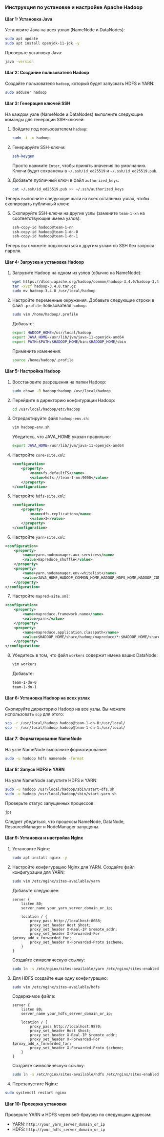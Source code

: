 ### Инструкция по установке и настройке Apache Hadoop

#### Шаг 1: Установка Java

Установите Java на всех узлах (NameNode и DataNodes):

```bash
sudo apt update
sudo apt install openjdk-11-jdk -y
```

Проверьте установку Java:

```bash
java -version
```

#### Шаг 2: Создание пользователя Hadoop

Создайте пользователя `hadoop`, который будет запускать HDFS и YARN:

```bash
sudo adduser hadoop
```

#### Шаг 3: Генерация ключей SSH

На каждом узле (NameNode и DataNodes) выполните следующие команды для генерации SSH-ключей:

1. Войдите под пользователем `hadoop`:
    
    ```bash
    sudo -i -u hadoop
    ```
    
2. Генерируйте SSH-ключи:
    
    ```bash
    ssh-keygen
    ```
    
    Просто нажмите `Enter`, чтобы принять значения по умолчанию. Ключи будут сохранены в `~/.ssh/id_ed25519` и `~/.ssh/id_ed25519.pub`.
    
3. Добавьте публичный ключ в файл `authorized_keys`:
    
    ```bash
    cat ~/.ssh/id_ed25519.pub >> ~/.ssh/authorized_keys
    ```

Теперь выполните следующие шаги на всех остальных узлах, чтобы скопировать публичный ключ:

5. Скопируйте SSH-ключи на другие узлы (замените `team-1-xn` на соответствующие имена узлов):
    
    ```bash
    ssh-copy-id hadoop@team-1-nn
    ssh-copy-id hadoop@team-1-dn-0
    ssh-copy-id hadoop@team-1-dn-1
    ```
    

Теперь вы сможете подключаться к другим узлам по SSH без запроса пароля.

#### Шаг 4: Загрузка и установка Hadoop

1. Загрузите Hadoop на одном из узлов (обычно на NameNode):
    
    ```bash
    wget https://dlcdn.apache.org/hadoop/common/hadoop-3.4.0/hadoop-3.4.0.tar.gz
    tar -xvzf hadoop-3.4.0.tar.gz
    sudo mv hadoop-3.4.0 /usr/local/hadoop
    ```
    
2. Настройте переменные окружения. Добавьте следующие строки в файл `.profile` пользователя `hadoop`:
    
    ```bash
    sudo vim /home/hadoop/.profile
    ```
    
    Добавьте:
    
    ```bash
    export HADOOP_HOME=/usr/local/hadoop
    export JAVA_HOME=/usr/lib/jvm/java-11-openjdk-amd64
    export PATH=$PATH:$HADOOP_HOME/bin:$HADOOP_HOME/sbin
    ```
    
    Примените изменения:
    
    ```bash
    source /home/hadoop/.profile
    ```
    

#### Шаг 5: Настройка Hadoop

1. Восстановите разрешения на папки Hadoop:
    
    ```bash
    sudo chown -R hadoop:hadoop /usr/local/hadoop
    ```
    
2. Перейдите в директорию конфигурации Hadoop:
    
    ```bash
    cd /usr/local/hadoop/etc/hadoop
    ```
    
3. Отредактируйте файл `hadoop-env.sh`:
    
    ```bash
    vim hadoop-env.sh
    ```
    
    Убедитесь, что JAVA_HOME указан правильно:
    
    ```bash
    export JAVA_HOME=/usr/lib/jvm/java-11-openjdk-amd64
    ```
    
4. Настройте `core-site.xml`:
    
    ```xml
    <configuration>
        <property>
            <name>fs.defaultFS</name>
            <value>hdfs://team-1-nn:9000</value>
        </property>
    </configuration>
    ```
    
5. Настройте `hdfs-site.xml`:
    
    ```xml
    <configuration>
        <property>
            <name>dfs.replication</name>
            <value>3</value>
        </property>
    </configuration>
    ```
    
6. Настройте `yarn-site.xml`:

```xml
<configuration>
    <property>
        <name>yarn.nodemanager.aux-services</name>
        <value>mapreduce_shuffle</value>
    </property>
    <property>
        <name>yarn.nodemanager.env-whitelist</name>
        <value>JAVA_HOME,HADOOP_COMMON_HOME,HADOOP_HDFS_HOME,HADOOP_CONF_DIR,CLASSPATH_PREPEND_DISTCACHE,HADOOP_YARN_HOME,HADOOP_HOME,PATH,LANG,TZ,HADOOP_MAPRED_HOME</value>
    </property>
</configuration>
```

7. Настройте `mapred-site.xml`:

```xml
<configuration>
    <property>
        <name>mapreduce.framework.name</name>
        <value>yarn</value>
    </property>
    <property>
        <name>mapreduce.application.classpath</name>
        <value>$HADOOP_HOME/share/hadoop/mapreduce/*:$HADOOP_HOME/share/hadoop/mapreduce/lib/*</value>
    </property>
</configuration>
```
    
8. Убедитесь в том, что файл `workers` содержит имена ваших DataNode:
    
    ```bash
    vim workers
    ```
    
    Добавьте:
    
    ```bash
    team-1-dn-0
    team-1-dn-1
    ```
    

#### Шаг 6: Установка Hadoop на всех узлах

Скопируйте директорию Hadoop на все узлы. Вы можете использовать `scp` для этого:

```bash
scp -r /usr/local/hadoop hadoop@team-1-dn-0:/usr/local/
scp -r /usr/local/hadoop hadoop@team-1-dn-1:/usr/local/
```

#### Шаг 7: Форматирование NameNode

На узле NameNode выполните форматирование:

```bash
sudo -u hadoop hdfs namenode -format
```

#### Шаг 8: Запуск HDFS и YARN

На узле NameNode запустите HDFS и YARN:

```bash
sudo -u hadoop /usr/local/hadoop/sbin/start-dfs.sh
sudo -u hadoop /usr/local/hadoop/sbin/start-yarn.sh
```

Проверьте статус запущенных процессов:

```bash
jps
```

Следует убедиться, что процессы NameNode, DataNode, ResourceManager и NodeManager запущены.

#### Шаг 9: Установка и настройка Nginx

1. Установите Nginx:
    
    ```bash
    sudo apt install nginx -y
    ```
    
2. Настройте конфигурацию Nginx для YARN. Создайте файл конфигурации для YARN:
    
    ```bash
    sudo vim /etc/nginx/sites-available/yarn
    ```
    
    Добавьте следующее:
    
    ```nginx
    server {
        listen 80;
        server_name your_yarn_server_domain_or_ip;
    
        location / {
            proxy_pass http://localhost:8088;
            proxy_set_header Host $host;
            proxy_set_header X-Real-IP $remote_addr;
            proxy_set_header X-Forwarded-For $proxy_add_x_forwarded_for;
            proxy_set_header X-Forwarded-Proto $scheme;
        }
    }
    ```
    
    Создайте символическую ссылку:
    
    ```bash
    sudo ln -s /etc/nginx/sites-available/yarn /etc/nginx/sites-enabled/
    ```
    
3. Для HDFS создайте еще одну конфигурацию:
    
    ```bash
    sudo vim /etc/nginx/sites-available/hdfs
    ```
    
    Содержимое файла:
    
    ```nginx
    server {
        listen 80;
        server_name your_hdfs_server_domain_or_ip;
    
        location / {
            proxy_pass http://localhost:9870;
            proxy_set_header Host $host;
            proxy_set_header X-Real-IP $remote_addr;
            proxy_set_header X-Forwarded-For $proxy_add_x_forwarded_for;
            proxy_set_header X-Forwarded-Proto $scheme;
        }
    }
    ```
    
    Создайте символическую ссылку:
    
    ```bash
    sudo ln -s /etc/nginx/sites-available/hdfs /etc/nginx/sites-enabled/
    ```
    
4. Перезапустите Nginx:
    

```bash
sudo systemctl restart nginx
```

#### Шаг 10: Проверка установки

Проверьте YARN и HDFS через веб-браузер по следующим адресам:

- YARN: `http://your_yarn_server_domain_or_ip`
- HDFS: `http://your_hdfs_server_domain_or_ip`